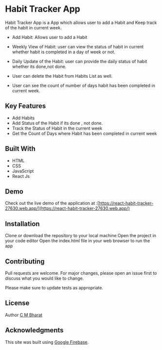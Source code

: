 # Habit Tracker App

Habit Tracker App is a App which allows user to add a Habit and Keep track of the habit in current week.

+ Add Habit: Allows user to add a Habit

+ Weekly View of Habit: user can view the status of habit in current whether habit is completed in a day of week or not.

+ Daily Update of the Habit: user can provide the daily status of habit whether its done,not done.

+ User can delete the Habit from Habits List as well.

+ User can see the count of number of days habit has been completed in current week.

## Key Features
+ Add Habits
+ Add Status of the Habit if its done , not done.
+ Track the Status of Habit in the current week
+ Get the Count of Days where Habit has been completed in current week

## Built With
+ HTML
+ CSS
+ JavaScript
+ React Js

## Demo
Check out the live demo of the application at :[https://react-habit-tracker-27630.web.app/](https://react-habit-tracker-27630.web.app/) 

## Installation

Clone or download the repository to your local machine
Open the project in your code editor
Open the index.html file in your web browser to run the app

## Contributing

Pull requests are welcome. For major changes, please open an issue first
to discuss what you would like to change.

Please make sure to update tests as appropriate.

## License
Author [C M Bharat](https://github.com/cmbharat)

## Acknowledgments
This site was built using [Google Firebase](https://console.firebase.google.com/).
